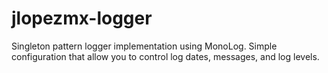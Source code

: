 # jlopezmx-logger
Singleton pattern logger implementation using MonoLog. Simple configuration that allow you to control log dates, messages, and log levels.
